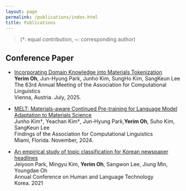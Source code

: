 ```yaml
---
layout: page
permalink: /publications/index.html
title: Publications
---
```


> (†: equal contribution, ~: corresponding author)


## Conference Paper

- [Incorporating Domain Knowledge into Materials Tokenization]()<br>
  **Yerim Oh**, Jun-Hyung Park, Junho Kim, SungHo Kim, SangKeun Lee<br>
  The 63rd Annual Meeting of the Association for Computational Linguistics<br>
  Vienna, Austria. July, 2025.


- [MELT: Materials-aware Continued Pre-training for Language Model Adaptation to Materials Science](https://arxiv.org/abs/2410.15126)<br>
  Junho Kim†, Yeachan Kim†, Jun-Hyung Park,**Yerim Oh**, Suho Kim, SangKeun Lee<br>
  Findings of the Association for Computational Linguistics<br>
  Miami, Florida. November, 2024.


- [An empirical study of topic classification for Korean newspaper headlines](https://koreascience.kr/article/CFKO202130060688828.page)<br>
  Jeiyoon Park, Mingyu Kim, **Yerim Oh**, Sangwon Lee, Jiung Min, Youngdae Oh<br>
  Annual Conference on Human and Language Technology<br>
  Korea. 2021


<br>



  <br>

<br>
